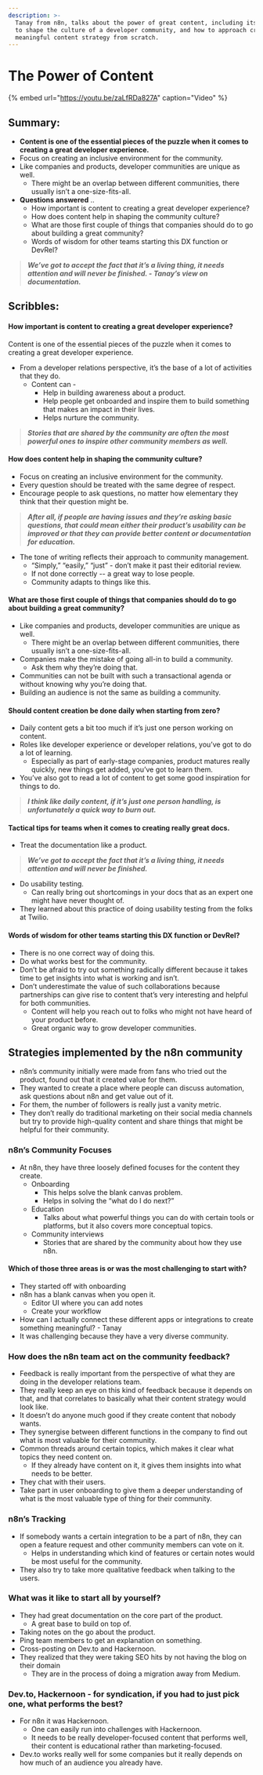 ```yaml
---
description: >-
  Tanay from n8n, talks about the power of great content, including its ability
  to shape the culture of a developer community, and how to approach creating a
  meaningful content strategy from scratch.
---
```


# The Power of Content

{% embed url="https://youtu.be/zaLfRDa827A" caption="Video" %}

## Summary:

* **Content is one of the essential pieces of the puzzle when it comes to creating a great developer experience.** 
* Focus on creating an inclusive environment for the community. 
* Like companies and products, developer communities are unique as well. 
  * There might be an overlap between different communities, there usually isn’t a one-size-fits-all. 
* **Questions answered** .. 
  * How important is content to creating a great developer experience?
  * How does content help in shaping the community culture? 
  * What are those first couple of things that companies should do to go about building a great community?
  * Words of wisdom for other teams starting this DX function or DevRel?

> _**We’ve got to accept the fact that it’s a living thing, it needs attention and will never be finished.  - Tanay’s view on documentation.**_

## Scribbles:

#### How important is content to creating a great developer experience? 

Content is one of the essential pieces of the puzzle when it comes to creating a great developer experience. 

* From a developer relations perspective, it’s the base of a lot of activities that they do. 
  * Content can - 
    * Help in building awareness about a product.
    * Help people get onboarded and inspire them to build something that makes an impact in their lives. 
    * Helps nurture the community. 

> _**Stories that are shared by the community are often the most powerful ones to inspire other community members as well.**_

#### How does content help in shaping the community culture? 

* Focus on creating an inclusive environment for the community. 
* Every question should be treated with the same degree of respect. 
* Encourage people to ask questions, no matter how elementary they think that their question might be. 

> _**After all, if people are having issues and they’re asking basic questions, that could mean either their product’s usability can be improved or that they can provide better content or documentation for education.**_

* The tone of writing reflects their approach to community management. 
  * “Simply,” “easily,” “just” -  don’t make it past their editorial review. 
  * If not done correctly -- a great way to lose people. 
  * Community adapts to things like this.

#### What are those first couple of things that companies should do to go about building a great community?

* Like companies and products, developer communities are unique as well. 
  * There might be an overlap between different communities, there usually isn’t a one-size-fits-all. 
* Companies make the mistake of going all-in to build a community.
  * Ask them why they’re doing that.
* Communities can not be built with such a transactional agenda or without knowing why you’re doing that. 
* Building an audience is not the same as building a community. 

#### Should content creation be done daily when starting from zero? 

* Daily content gets a bit too much if it’s just one person working on content.
* Roles like developer experience or developer relations, you’ve got to do a lot of learning.
  * Especially as part of early-stage companies, product matures really quickly, new things get added, you’ve got to learn them. 
* You’ve also got to read a lot of content to get some good inspiration for things to do. 

> _**I think like daily content, if it’s just one person handling, is unfortunately a quick way to burn out.**_

#### Tactical tips for teams when it comes to creating really great docs. 

* Treat the documentation like a product. 

> _**We’ve got to accept the fact that it’s a living thing, it needs attention and will never be finished.**_

* Do usability testing. 
  * Can really bring out shortcomings in your docs that as an expert one might have never thought of. 
* They learned about this practice of doing usability testing from the folks at Twilio. 

#### Words of wisdom for other teams starting this DX function or DevRel?

* There is no one correct way of doing this. 
* Do what works best for the community.
* Don’t be afraid to try out something radically different because it takes time to get insights into what is working and isn’t. 
* Don’t underestimate the value of such collaborations because partnerships can give rise to content that’s very interesting and helpful for both communities.
  * Content will help you reach out to folks who might not have heard of your product before. 
  * Great organic way to grow developer communities. 

## Strategies implemented by the n8n c**ommunity**

* n8n’s community initially were made from fans who tried out the product, found out that it created value for them.
* They wanted to create a place where people can discuss automation, ask questions about n8n and get value out of it. 
* For them, the number of followers is really just a vanity metric.
* They don’t really do traditional marketing on their social media channels but try to provide high-quality content and share things that might be helpful for their community. 

### n8n’s Community Focuses

* At n8n, they have three loosely defined focuses for the content they create. 
  * Onboarding 
    * This helps solve the blank canvas problem. 
    * Helps in solving the “what do I do next?”
  * Education 
    * Talks about what powerful things you can do with certain tools or platforms, but it also covers more conceptual topics.
  * Community interviews
    * Stories that are shared by the community about how they use n8n. 

#### Which of those three areas is or was the most challenging to start with?

* They started off with onboarding
* n8n has a blank canvas when you open it. 
  * Editor UI where you can add notes 
  * Create your workflow 
* How can I actually connect these different apps or integrations to create something meaningful? - Tanay 
* It was challenging because they have a very diverse community.

### How does the n8n team act on the community feedback? 

* Feedback is really important from the perspective of what they are doing in the developer relations team. 
* They really keep an eye on this kind of feedback because it depends on that, and that correlates to basically what their content strategy would look like.
* It doesn’t do anyone much good if they create content that nobody wants. 
* They synergise between different functions in the company to find out what is most valuable for their community. 
* Common threads around certain topics, which makes it clear what topics they need content on. 
  * If they already have content on it, it gives them insights into what needs to be better. 
* They chat with their users. 
* Take part in user onboarding to give them a deeper understanding of what is the most valuable type of thing for their community. 

### n8n’s Tracking 

* If somebody wants a certain integration to be a part of n8n, they can open a feature request and other community members can vote on it.
  * Helps in understanding which kind of features or certain notes would be most useful for the community. 
* They also try to take more qualitative feedback when talking to the users.

### What was it like to start all by yourself? 

* They had great documentation on the core part of the product. 
  * A great base to build on top of. 
* Taking notes on the go about the product.
* Ping team members to get an explanation on something. 
* Cross-posting on Dev.to and Hackernoon. 
* They realized that they were taking SEO hits by not having the blog on their domain
  * They are in the process of doing a migration away from Medium. 

### Dev.to, Hackernoon - for syndication, if you had to just pick one, what performs the best?

* For n8n it was Hackernoon.
  * One can easily run into challenges with Hackernoon. 
  * It needs to be really developer-focused content that performs well, their content is educational rather than marketing-focused. 
* Dev.to works really well for some companies but it really depends on how much of an audience you already have. 

